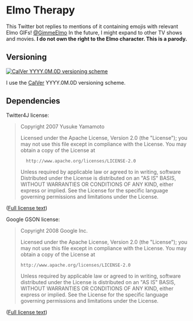 # Elmo Therapy
This Twitter bot replies to mentions of it containing emojis with relevant Elmo GIFs! [@GimmeElmo](https://twitter.com/GimmeElmo) In the future, I might expand to other TV shows and movies. **I do not own the right to the Elmo character. This is a parody.**
## Versioning
[![CalVer YYYY.0M.0D versioning scheme](https://img.shields.io/badge/calver-YYYY.0M.0D-22bfda.svg "CalVer YYYY.0M.0D versioning scheme")](http://calver.org)

I use the [CalVer](http://calver.org) YYYY.0M.0D versioning scheme.
## Dependencies
Twitter4J license:
> Copyright 2007 Yusuke Yamamoto
> 
> Licensed under the Apache License, Version 2.0 (the "License");
> you may not use this file except in compliance with the License.
> You may obtain a copy of the License at
> 
>       http://www.apache.org/licenses/LICENSE-2.0
> 
> Unless required by applicable law or agreed to in writing, software
> Distributed under the License is distributed on an "AS IS" BASIS,
> WITHOUT WARRANTIES OR CONDITIONS OF ANY KIND, either express or implied.
> See the License for the specific language governing permissions and
> limitations under the License.

([Full license text](LICENSE-OF-DEPENDENCIES.txt))

Google GSON license:
> Copyright 2008 Google Inc.
> 
> Licensed under the Apache License, Version 2.0 (the "License");
> you may not use this file except in compliance with the License.
> You may obtain a copy of the License at
> 
>     http://www.apache.org/licenses/LICENSE-2.0
> 
> Unless required by applicable law or agreed to in writing, software
> distributed under the License is distributed on an "AS IS" BASIS,
> WITHOUT WARRANTIES OR CONDITIONS OF ANY KIND, either express or implied.
> See the License for the specific language governing permissions and
> limitations under the License.

([Full license text](LICENSE-OF-DEPENDENCIES.txt))